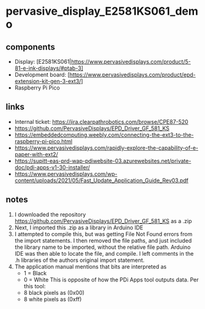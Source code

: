 # pervasive_display_E2581KS061_demo

## components

- Display: [E2581KS061|https://www.pervasivedisplays.com/product/5-81-e-ink-displays/#ptab-3]
- Development board: [https://www.pervasivedisplays.com/product/epd-extension-kit-gen-3-ext3/]
- Raspberry Pi Pico

## links

- Internal ticket: https://jira.clearpathrobotics.com/browse/CPE87-520
- https://github.com/PervasiveDisplays/EPD_Driver_GF_581_KS
- https://embeddedcomputing.weebly.com/connecting-the-ext3-to-the-raspberry-pi-pico.html
- https://www.pervasivedisplays.com/rapidly-explore-the-capability-of-e-paper-with-ext2/
- https://supitt-eas-prd-wap-pdiwebsite-03.azurewebsites.net/private-doc/pdi-apps-v1-30-installer/
- https://www.pervasivedisplays.com/wp-content/uploads/2021/05/Fast_Update_Application_Guide_Rev03.pdf

## notes

1.  I downloaded the repository <https://github.com/PervasiveDisplays/EPD_Driver_GF_581_KS> as a .zip
2.  Next, I imported this .zip as a library in Arduino IDE
3.  I attempted to compile this, but was getting File Not Found errors from the import statements. 
    I then removed the file paths, and just included the library name to be imported, without the relative file path.
    Arduino IDE was then able to locate the file, and compile.
    I left comments in the .h libraries of the authors original import statement.
4.  The application manual mentions that bits are interpreted as
    - 1 = Black
    - 0 = White
    This is opposite of how the PDi Apps tool outputs data.
    Per this tool:
    - 8 black pixels as (0x00)
    - 8 white pixels as (0xff)
